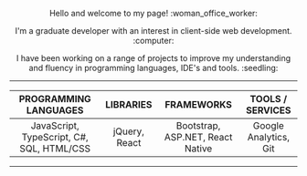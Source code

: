 <p align="center">Hello and welcome to my page! :woman_office_worker:</p>

<p align="center">I'm a graduate developer with an interest in client-side web development. :computer:</p>

<p align="center">I have been working on a range of projects to improve my understanding and fluency in programming languages, IDE's and tools. :seedling:</p>

------------

<div align="center">
    
| PROGRAMMING LANGUAGES |  LIBRARIES |   FRAMEWORKS |   TOOLS / SERVICES |
| :---: |   :---:  |  :---:  |  :---:  |
| JavaScript, TypeScript, C#, SQL, HTML/CSS | jQuery, React | Bootstrap, ASP.NET, React Native | Google Analytics, Git |
    
</div>

-------------
